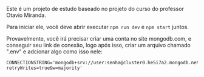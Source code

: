 Este é um projeto de estudo baseado no projeto do curso do professor Otavio Miranda.

Para iniciar ele, você deve abrir executar `npm run dev` e `npm start` juntos.

Provavelmente, você irá precisar criar uma conta no site mongodb.com, e conseguir seu link de conexão, logo após isso, criar um arquivo chamado ".env" e adcionar algo como isso nele: 

```env
CONNECTIONSTRING='mongodb+srv://user:senha@cluster0.he5i7a2.mongodb.net/AGENDA?retryWrites=true&w=majority'

``` 